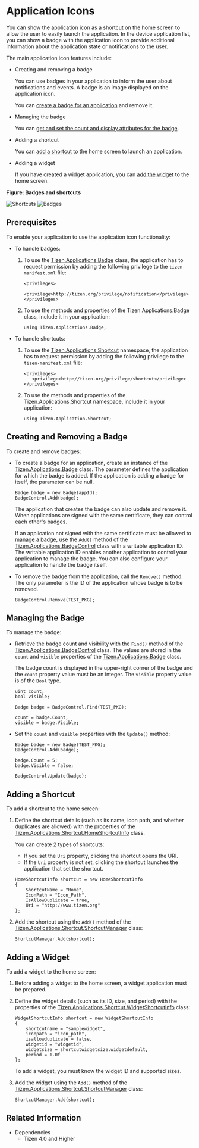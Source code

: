 # Application Icons


You can show the application icon as a shortcut on the home screen to allow the user to easily launch the application. In the device application list, you can show a badge with the application icon to provide additional information about the application state or notifications to the user.

The main application icon features include:

-   Creating and removing a badge

    You can use badges in your application to inform the user about notifications and events. A badge is an image displayed on the application icon.

    You can [create a badge for an application](#create) and remove it.

- Managing the badge

    You can [get and set the count and display attributes for the badge](#manage).

- Adding a shortcut

    You can [add a shortcut](#add) to the home screen to launch an application.

- Adding a widget

    If you have created a widget application, you can [add the widget](#add_widget) to the home screen.

**Figure: Badges and shortcuts**

![Shortcuts](./media/shortcut.png) ![Badges](./media/badge.png)


## Prerequisites


To enable your application to use the application icon functionality:

-   To handle badges:
    1.  To use the [Tizen.Applications.Badge](https://samsung.github.io/TizenFX/latest/api/Tizen.Applications.Badge.html) class, the application has to request permission by adding the following privilege to the `tizen-manifest.xml` file:

        ```
        <privileges>
           <privilege>http://tizen.org/privilege/notification</privilege>
        </privileges>
        ```

    2. To use the methods and properties of the Tizen.Applications.Badge class, include it in your application:

        ```
        using Tizen.Applications.Badge;
        ```

- To handle shortcuts:
    1.  To use the [Tizen.Applications.Shortcut](https://samsung.github.io/TizenFX/latest/api/Tizen.Applications.Shortcut.html) namespace, the application has to request permission by adding the following privilege to the `tizen-manifest.xml` file:

        ```
        <privileges>
           <privilege>http://tizen.org/privilege/shortcut</privilege>
        </privileges>
        ```

    2. To use the methods and properties of the Tizen.Applications.Shortcut namespace, include it in your application:

        ```
        using Tizen.Application.Shortcut;
        ```

<a name="create"></a>
## Creating and Removing a Badge

To create and remove badges:

-   To create a badge for an application, create an instance of the [Tizen.Applications.Badge](https://samsung.github.io/TizenFX/latest/api/Tizen.Applications.Badge.html) class. The parameter defines the application for which the badge is added. If the application is adding a badge for itself, the parameter can be null.

    ```
    Badge badge = new Badge(appId);
    BadgeControl.Add(badge);
    ```

    The application that creates the badge can also update and remove it. When applications are signed with the same certificate, they can control each other's badges.

    If an application not signed with the same certificate must be allowed to [manage a badge](#manage), use the `Add()` method of the [Tizen.Applications.BadgeControl](https://samsung.github.io/TizenFX/latest/api/Tizen.Applications.BadgeControl.html) class with a writable application ID. The writable application ID enables another application to control your application to manage the badge. You can also configure your application to handle the badge itself.

- To remove the badge from the application, call the `Remove()` method. The only parameter is the ID of the application whose badge is to be removed.

    ```
    BadgeControl.Remove(TEST_PKG);
    ```

<a name="manage"></a>
## Managing the Badge

To manage the badge:

-   Retrieve the badge count and visibility with the `Find()` method of the [Tizen.Applications.BadgeControl](https://samsung.github.io/TizenFX/latest/api/Tizen.Applications.BadgeControl.html) class. The values are stored in the `count` and `visible` properties of the [Tizen.Applications.Badge](https://samsung.github.io/TizenFX/latest/api/Tizen.Applications.Badge.html) class.

    The badge count is displayed in the upper-right corner of the badge and the `count` property value must be an integer. The `visible` property value is of the `Bool` type.

    ```
    uint count;
    bool visible;

    Badge badge = BadgeControl.Find(TEST_PKG);

    count = badge.Count;
    visible = badge.Visible;
    ```

- Set the `count` and `visible` properties with the `Update()` method:

    ```
    Badge badge = new Badge(TEST_PKG);
    BadgeControl.Add(badge);

    badge.Count = 5;
    badge.Visible = false;

    BadgeControl.Update(badge);
    ```

<a name="add"></a>
## Adding a Shortcut

To add a shortcut to the home screen:

1.  Define the shortcut details (such as its name, icon path, and whether duplicates are allowed) with the properties of the [Tizen.Applications.Shortcut.HomeShortcutInfo](https://samsung.github.io/TizenFX/latest/api/Tizen.Applications.Shortcut.HomeShortcutInfo.html) class.

    You can create 2 types of shortcuts:

    -   If you set the `Uri` property, clicking the shortcut opens the URI.
    -   If the `Uri` property is not set, clicking the shortcut launches the application that set the shortcut.

    ```
    HomeShortcutInfo shortcut = new HomeShortcutInfo
    {
        ShortcutName = "Home",
        IconPath = "Icon_Path",
        IsAllowDuplicate = true,
        Uri = "http://www.tizen.org"
    };
    ```

2. Add the shortcut using the `Add()` method of the [Tizen.Applications.Shortcut.ShortcutManager](https://samsung.github.io/TizenFX/latest/api/Tizen.Applications.Shortcut.ShortcutManager.html) class:

    ```
    ShortcutManager.Add(shortcut);
    ```

<a name="add_widget"></a>
## Adding a Widget

To add a widget to the home screen:

1.  Before adding a widget to the home screen, a widget application must be prepared.
2. Define the widget details (such as its ID, size, and period) with the properties of the [Tizen.Applications.Shortcut.WidgetShortcutInfo](https://samsung.github.io/TizenFX/latest/api/Tizen.Applications.Shortcut.WidgetShortcutInfo.html) class:

    ```
    WidgetShortcutInfo shortcut = new WidgetShortcutInfo
    {
        shortcutname = "samplewidget",
        iconpath = "icon_path",
        isallowduplicate = false,
        widgetid = "widgetid",
        widgetsize = shortcutwidgetsize.widgetdefault,
        period = 1.0f
    };
    ```

    To add a widget, you must know the widget ID and supported sizes.

3. Add the widget using the `Add()` method of the [Tizen.Applications.Shortcut.ShortcutManager](https://samsung.github.io/TizenFX/latest/api/Tizen.Applications.Shortcut.ShortcutManager.html) class:

    ```
    ShortcutManager.Add(shortcut);
    ```



## Related Information
  * Dependencies
    -   Tizen 4.0 and Higher
